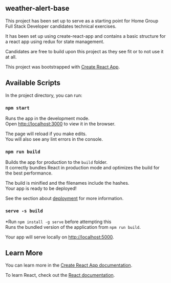 ## weather-alert-base

This project has been set up to serve as a starting point for Home Group Full Stack Developer candidates technical exercises.

It has been set up using create-react-app and contains a basic structure for a react app using redux for state management.

Candidates are free to build upon this project as they see fit or to not use it at all.

This project was bootstrapped with [Create React App](https://github.com/facebook/create-react-app).

## Available Scripts

In the project directory, you can run:

### `npm start`

Runs the app in the development mode.<br />
Open [http://localhost:3000](http://localhost:3000) to view it in the browser.

The page will reload if you make edits.<br />
You will also see any lint errors in the console.

### `npm run build`

Builds the app for production to the `build` folder.<br />
It correctly bundles React in production mode and optimizes the build for the best performance.

The build is minified and the filenames include the hashes.<br />
Your app is ready to be deployed!

See the section about [deployment](https://facebook.github.io/create-react-app/docs/deployment) for more information.

### `serve -s build`

\*Run `npm install -g serve` before attempting this<br />
Runs the bundled version of the application from `npm run build`.

Your app will serve locally on [http://localhost:5000](http://localhost:5000).

## Learn More

You can learn more in the [Create React App documentation](https://facebook.github.io/create-react-app/docs/getting-started).

To learn React, check out the [React documentation](https://reactjs.org/).

